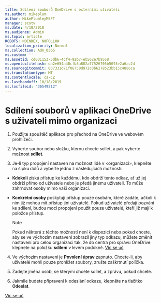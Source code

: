 ```yaml
---
title: Sdílení souborů OneDrive s externími uživateli
ms.author: mikeplum
author: MikePlumleyMSFT
manager: scotv
ms.date: 4/10/2018
ms.audience: Admin
ms.topic: article
ROBOTS: NOINDEX, NOFOLLOW
localization_priority: Normal
ms.collection: Adm_O365
ms.custom: ''
ms.assetid: cd031153-5db6-4cf4-92b7-eb562e7b9568
ms.openlocfilehash: da2e654a40cfb3a802a77526706b5093e2a6ac2d
ms.sourcegitcommit: 037331d71f06750d972c0b6278b23bb15c4806ca
ms.translationtype: MT
ms.contentlocale: cs-CZ
ms.lasthandoff: 10/18/2019
ms.locfileid: "36549212"
---
```

# <a name="share-files-in-onedrive-with-people-outside-your-organization"></a>Sdílení souborů v aplikaci OneDrive s uživateli mimo organizaci

1. Použijte spouštěč aplikace pro přechod na OneDrive ve webovém prohlížeči. 
    
2. Vyberte soubor nebo složku, kterou chcete sdílet, a pak vyberte možnost **sdílet**. 
    
3. Je-li typ propojení nastaven na možnost lidé v \<organizaci\>, klepněte na šipku dolů a vyberte jednu z následujících možností: 
    
  - **Kdokoli** získá přístup ke každému, kdo obdrží tento odkaz, ať už jej obdrží přímo od uživatele nebo je předá jinému uživateli. To může zahrnovat osoby mimo vaši organizaci. 
    
  - **Konkrétní osoby** poskytují přístup pouze osobám, které zadáte, ačkoli k nim již mohou mít přístup jiní uživatelé. Pokud uživatelé předají pozvání ke sdílení, budou moci propojení použít pouze uživatelé, kteří již mají k položce přístup. 
    
    > [!NOTE]
    > Pokud některá z těchto možností není k dispozici nebo pokud chcete, aby se ve výchozím nastavení zobrazil jiný typ odkazu, můžete změnit nastavení pro celou organizaci tak, že do centra pro správu OneDrive klepnete na položku **sdílení** v levém podokně. [Víc se uč](https://go.microsoft.com/fwlink/?linkid=871961)
  
4. Ve výchozím nastavení je **Povolení úprav** zapnuto. Chcete-li, aby uživatelé mohli pouze prohlížet soubory, zrušte zaškrtnutí políčka. 
    
5. Zadejte jména osob, se kterými chcete sdílet, a zprávu, pokud chcete.
    
6. Jakmile budete připraveni k odeslání odkazu, klepněte na tlačítko **Odeslat**. 
    
[Víc se uč](https://go.microsoft.com/fwlink/?linkid=871861)
  

